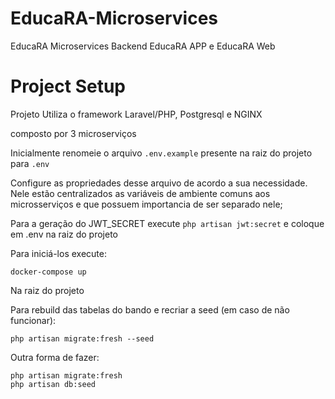 # EducaRA-Microservices
EducaRA Microservices
Backend EducaRA APP e EducaRA Web

# Project Setup
Projeto Utiliza o framework Laravel/PHP, Postgresql e NGINX

composto por 3 microserviços

Inicialmente renomeie o arquivo `.env.example` presente na raiz do projeto para `.env`

Configure as propriedades desse arquivo de acordo a sua necessidade. Nele estão centralizados as variáveis de ambiente comuns aos microsserviços e que possuem importancia de ser separado nele;

Para a geração do JWT_SECRET execute `php artisan jwt:secret` e coloque em .env na raiz do projeto

Para iniciá-los execute:

```
docker-compose up
```

Na raiz do projeto

Para rebuild das tabelas do bando e recriar a seed (em caso de não funcionar):
```
php artisan migrate:fresh --seed
```
Outra forma de fazer:

```
php artisan migrate:fresh
php artisan db:seed
```
